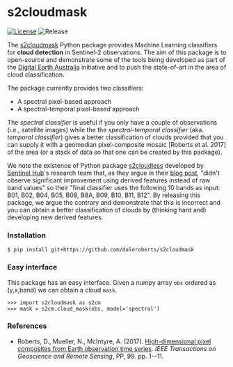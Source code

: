 # s2cloudmask

[![License](https://img.shields.io/badge/License-Apache%202.0-blue.svg)](https://opensource.org/licenses/Apache-2.0) ![Release](https://img.shields.io/badge/Release-Private-ff69b4.svg)

The [s2cloudmask](https://github.com/daleroberts/s2cloudmask) Python package provides Machine Learning classifiers for **cloud detection** in Sentinel-2 observations. The aim of this package is to open-source and demonstrate some of the tools being developed as part of the [Digital Earth Australia](https://www.ga.gov.au/dea) initiative and to push the state-of-art in the area of cloud classification.

The package currently provides two classifiers:
 * A spectral pixel-based approach
 * A spectral-temporal pixel-based approach

The *spectral classifier* is useful if you only have a couple of observations (i.e., satellite images) while the the *spectral-temporal classifier* (aka. *temporal classifier*) gives a better classification of clouds provided that you can supply it with a geomedian pixel-composite mosaic [Roberts et al. 2017] of the area (or a stack of data so that one can be created by this package).

We note the existence of Python package [s2cloudless](https://github.com/sentinel-hub/sentinel2-cloud-detector) developed by [Sentinel Hub](https://www.sentinel-hub.com/)'s research team that, as they argue in their [blog post](https://medium.com/sentinel-hub/improving-cloud-detection-with-machine-learning-c09dc5d7cf13), "didn't observe significant improvement using derived features instead of raw band values" so their "final classifier uses the following 10 bands as input: B01, B02, B04, B05, B08, B8A, B09, B10, B11, B12". By releasing this package, we argue the contrary and demonstrate that this is incorrect and you can obtain a better classification of clouds by (thinking hard and) developing new derived features.

### Installation

```
$ pip install git+https://github.com/daleroberts/s2cloudmask
```

### Easy interface

This package has an easy interface. Given a numpy array `obs` ordered as (y,x,band) we can obtain a cloud `mask`.
```
>>> import s2cloudmask as s2cm
>>> mask = s2cm.cloud_mask(obs, model='spectral')
```

### References

 * Roberts, D., Mueller, N., McIntyre, A. (2017). [High-dimensional pixel composites from Earth observation time series](https://ieeexplore.ieee.org/document/8004469). *IEEE Transactions on Geoscience and Remote Sensing*, PP, 99. pp. 1--11.
